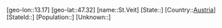 ﻿---
location: [47.32,13.17]
type: City
tags:
- geo/City


SpocWebEntityId: 34497
isDeleted: false
confidential: public

---
[geo-lon::13.17]
[geo-lat::47.32]
[name::St.Veit]
[State::]
[Country::[Austria](geo/Continent/Europe/Austria.md)]
[StateId::]
[Population::]
[Unknown::]

